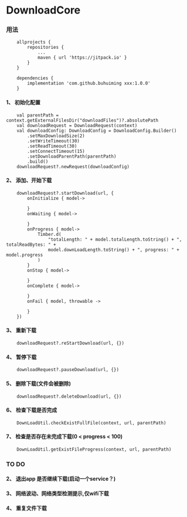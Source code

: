 # DownloadCore

### 用法

        allprojects {
            repositories {
                ...
                maven { url 'https://jitpack.io' }
            }
        }

        dependencies {
            implementation 'com.github.buhuiming xxx:1.0.0'
        }

#### 1、 初始化配置
        val parentPath = context.getExternalFilesDir("downloadFiles")?.absolutePath
        val downloadRequest = DownloadRequest(context)
        val downloadConfig: DownloadConfig = DownloadConfig.Builder()
            .setMaxDownloadSize(2)
            .setWriteTimeout(30)
            .setReadTimeout(30)
            .setConnectTimeout(15)
            .setDownloadParentPath(parentPath)
            .build()
        downloadRequest?.newRequest(downloadConfig)

#### 2、 添加、开始下载
        downloadRequest?.startDownload(url, { 
            onInitialize { model->
            
            }
            onWaiting { model->
            
            }
            onProgress { model->
                Timber.d(
                    "totalLength: " + model.totalLength.toString() + ", totalReadBytes: " +
                    model.downLoadLength.toString() + ", progress: " + model.progress
                )
            }
            onStop { model->

            }
            onComplete { model->

            }
            onFail { model, throwable ->
            
            }
        })
         
#### 3、 重新下载
        downloadRequest?.reStartDownload(url, {})
         
#### 4、 暂停下载
        downloadRequest?.pauseDownload(url, {})
         
#### 5、 删除下载(文件会被删除)
        downloadRequest?.deleteDownload(url, {})

#### 6、 检查下载是否完成
        DownLoadUtil.checkExistFullFile(context, url, parentPath)

#### 7、 检查是否存在未完成下载(0 < progress < 100)
        DownLoadUtil.getExistFileProgress(context, url, parentPath)

### TO DO

#### 2、 退出app 是否继续下载(启动一个service？)

#### 3、 网络波动、网络类型检测提示,仅wifi下载

#### 4、 重复文件下载